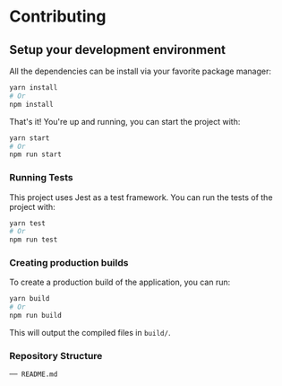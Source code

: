# Contributing

## Setup your development environment

All the dependencies can be install via your favorite package manager:

```bash
yarn install
# Or
npm install
```

That's it! You're up and running, you can start the project with:

```bash
yarn start
# Or
npm run start
```

### Running Tests

This project uses Jest as a test framework. You can run the tests of the project with:

```bash
yarn test
# Or
npm run test
```

### Creating production builds

To create a production build of the application, you can run:

```bash
yarn build
# Or
npm run build
```

This will output the compiled files in `build/`.

### Repository Structure

```
── README.md
```
